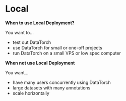 # Local

**When to use Local Deployment?**

You want to...

- test out DataTorch
- use DataTorch for small or one-off projects
- run DataTorch on a small VPS or low spec computer

**When not use Local Deployment**

You want...

- have many users concurrently using DataTorch
- large datasets with many annotations
- scale horizontally
